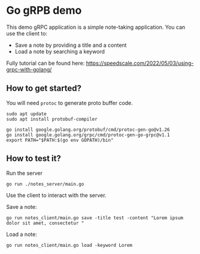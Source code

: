 # Go gRPB demo

This demo gRPC application is a simple note-taking application. You can use the client to:
* Save a note by providing a title and a content
* Load a note by searching a keyword

Fully tutorial can be found here: https://speedscale.com/2022/05/03/using-grpc-with-golang/

## How to get started?

You will need `protoc` to generate proto buffer code.

```
sudo apt update
sudo apt install protobuf-compiler
```

```
go install google.golang.org/protobuf/cmd/protoc-gen-go@v1.26
go install google.golang.org/grpc/cmd/protoc-gen-go-grpc@v1.1
export PATH="$PATH:$(go env GOPATH)/bin"
```

## How to test it?

Run the server

```
go run ./notes_server/main.go
```

Use the client to interact with the server.

Save a note:

```
go run notes_client/main.go save -title test -content "Lorem ipsum dolor sit amet, consectetur "
```

Load a note:

```
go run notes_client/main.go load -keyword Lorem
```
